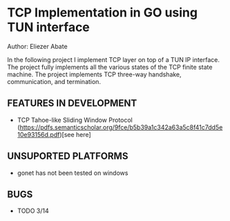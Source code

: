 # TCP Implementation in GO using TUN interface

Author: Eliezer Abate


In the following project I implement TCP layer on top of a TUN IP interface. The 
project fully implements all the various states of the TCP finite state machine.
The project implements TCP three-way handshake, communication, and termination.

## FEATURES IN DEVELOPMENT

- TCP Tahoe-like Sliding Window Protocol (https://pdfs.semanticscholar.org/9fce/b5b39a1c342a63a5c8f41c7dd5e10e93156d.pdf)[see here]

## UNSUPORTED PLATFORMS

- gonet has not been tested on windows

## BUGS 

- TODO 3/14
